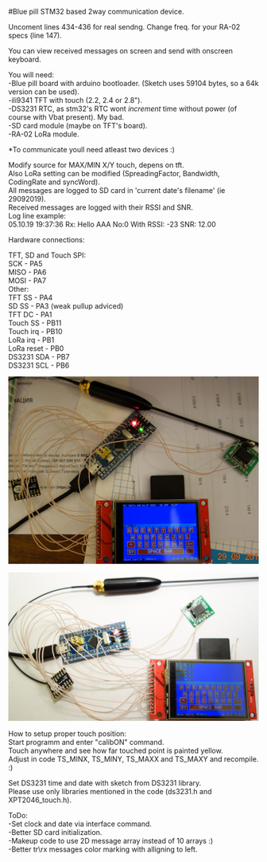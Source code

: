 #Blue pill STM32 based 2way communication device.  
  
Uncoment lines 434-436 for real sendng. Change freq. for your RA-02 specs (line 147).  
  
You can view received messages on screen and send with onscreen keyboard.  
  
You will need:  
-Blue pill board with arduino bootloader. (Sketch uses 59104 bytes, so a 64k version can be used).  
-ili9341 TFT with touch (2.2, 2.4 or 2.8").  
-DS3231 RTC, as stm32's RTC wont _increment_ time without power (of course with Vbat present). My bad.  
-SD card module (maybe on TFT's board).  
-RA-02 LoRa module.  
  
*To communicate youll need atleast two devices :)  
  
Modify source for MAX/MIN X/Y touch, depens on tft.  
Also LoRa setting can be modified (SpreadingFactor, Bandwidth, CodingRate and syncWord).  
All messages are logged to SD card in 'current date's filename' (ie 29092019).  
Received messages are logged with their RSSI and SNR.  
Log line example:  
05.10.19  19:37:36  Rx: Hello AAA No:0   With RSSI: -23 SNR: 12.00  
  
  
  
Hardware connections:  
  
TFT, SD and Touch SPI:  
SCK        - PA5  
MISO       - PA6  
MOSI       - PA7  
Other:  
TFT SS     - PA4  
SD SS      - PA3 (weak pullup adviced)  
TFT DC     - PA1  
Touch SS   - PB11  
Touch irq  - PB10  
LoRa irq   - PB1  
LoRa reset - PB0  
DS3231 SDA    - PB7  
DS3231 SCL    - PB6  
  
![alt text](https://github.com/Airrr17/LoRa_messenger/blob/master/LoRa1.jpg)  
  
![alt text](https://github.com/Airrr17/LoRa_messenger/blob/master/LoRa2.jpg)  
  
  
How to setup proper touch position:  
Start programm and enter "calibON" command.  
Touch anywhere and see how far touched point is painted yellow.  
Adjust in code TS_MINX, TS_MINY, TS_MAXX and TS_MAXY and recompile. :)  
  
Set DS3231 time and date with sketch from DS3231 library.  
Please use only libraries mentioned in the code (ds3231.h and XPT2046_touch.h).  
  
  
ToDo:  
-Set clock and date via interface command.  
-Better SD card initialization.  
-Makeup code to use 2D message array instead of 10 arrays :)  
-Better tr\rx messages color marking with alligning to left.  